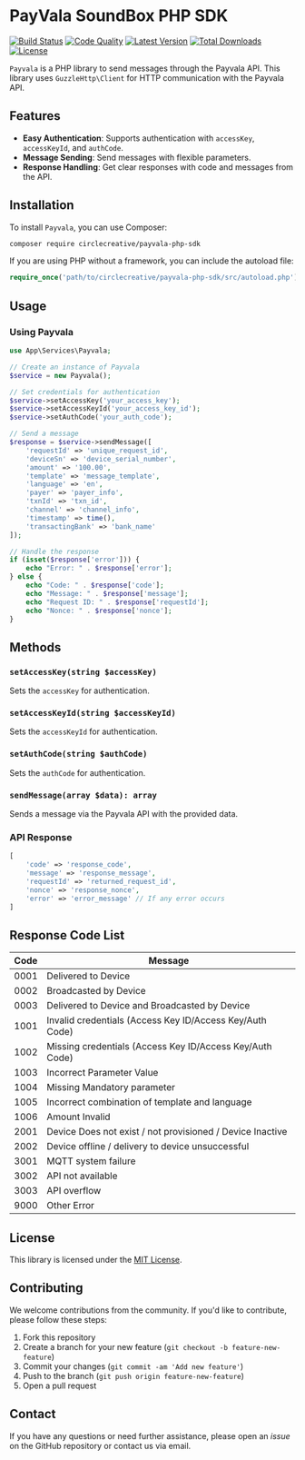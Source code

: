 # PayVala SoundBox PHP SDK

[![Build Status](https://scrutinizer-ci.com/g/circlecreative/payvala-php-sdk/badges/build.png?b=master)](https://scrutinizer-ci.com/g/circlecreative/payvala-php-sdk)
[![Code Quality](https://scrutinizer-ci.com/g/circlecreative/payvala-php-sdk/badges/quality-score.png?b=master)](https://scrutinizer-ci.com/g/circlecreative/payvala-php-sdk)
[![Latest Version](https://poser.pugx.org/circlecreative/payvala-php-sdk/v/stable)](https://packagist.org/packages/circlecreative/payvala-php-sdk)
[![Total Downloads](https://poser.pugx.org/circlecreative/payvala-php-sdk/downloads)](https://packagist.org/packages/circlecreative/payvala-php-sdk)
[![License](https://poser.pugx.org/circlecreative/payvala-php-sdk/license)](https://packagist.org/packages/circlecreative/payvala-php-sdk)

`Payvala` is a PHP library to send messages through the Payvala API. This library uses `GuzzleHttp\Client` for HTTP communication with the Payvala API.

## Features

- **Easy Authentication**: Supports authentication with `accessKey`, `accessKeyId`, and `authCode`.
- **Message Sending**: Send messages with flexible parameters.
- **Response Handling**: Get clear responses with code and messages from the API.

## Installation

To install `Payvala`, you can use Composer:

```bash
composer require circlecreative/payvala-php-sdk
```

If you are using PHP without a framework, you can include the autoload file:

```php
require_once('path/to/circlecreative/payvala-php-sdk/src/autoload.php');
```

## Usage

### Using Payvala

```php
use App\Services\Payvala;

// Create an instance of Payvala
$service = new Payvala();

// Set credentials for authentication
$service->setAccessKey('your_access_key');
$service->setAccessKeyId('your_access_key_id');
$service->setAuthCode('your_auth_code');

// Send a message
$response = $service->sendMessage([
    'requestId' => 'unique_request_id',
    'deviceSn' => 'device_serial_number',
    'amount' => '100.00',
    'template' => 'message_template',
    'language' => 'en',
    'payer' => 'payer_info',
    'txnId' => 'txn_id',
    'channel' => 'channel_info',
    'timestamp' => time(),
    'transactingBank' => 'bank_name'
]);

// Handle the response
if (isset($response['error'])) {
    echo "Error: " . $response['error'];
} else {
    echo "Code: " . $response['code'];
    echo "Message: " . $response['message'];
    echo "Request ID: " . $response['requestId'];
    echo "Nonce: " . $response['nonce'];
}
```

## Methods

### `setAccessKey(string $accessKey)`

Sets the `accessKey` for authentication.

### `setAccessKeyId(string $accessKeyId)`

Sets the `accessKeyId` for authentication.

### `setAuthCode(string $authCode)`

Sets the `authCode` for authentication.

### `sendMessage(array $data): array`

Sends a message via the Payvala API with the provided data.

### API Response

```php
[
    'code' => 'response_code',
    'message' => 'response_message',
    'requestId' => 'returned_request_id',
    'nonce' => 'response_nonce',
    'error' => 'error_message' // If any error occurs
]
```

## Response Code List

| Code  | Message                                                                                      |
|-------|---------------------------------------------------------------------------------------------|
| 0001  | Delivered to Device                                                                         |
| 0002  | Broadcasted by Device                                                                       |
| 0003  | Delivered to Device and Broadcasted by Device                                               |
| 1001  | Invalid credentials (Access Key ID/Access Key/Auth Code)                                   |
| 1002  | Missing credentials (Access Key ID/Access Key/Auth Code)                                   |
| 1003  | Incorrect Parameter Value                                                                   |
| 1004  | Missing Mandatory parameter                                                                 |
| 1005  | Incorrect combination of template and language                                              |
| 1006  | Amount Invalid                                                                              |
| 2001  | Device Does not exist / not provisioned / Device Inactive                                  |
| 2002  | Device offline / delivery to device unsuccessful                                           |
| 3001  | MQTT system failure                                                                         |
| 3002  | API not available                                                                           |
| 3003  | API overflow                                                                                |
| 9000  | Other Error                                                                                 |

## License

This library is licensed under the [MIT License](LICENSE).

## Contributing

We welcome contributions from the community. If you'd like to contribute, please follow these steps:

1. Fork this repository
2. Create a branch for your new feature (`git checkout -b feature-new-feature`)
3. Commit your changes (`git commit -am 'Add new feature'`)
4. Push to the branch (`git push origin feature-new-feature`)
5. Open a pull request

## Contact

If you have any questions or need further assistance, please open an *issue* on the GitHub repository or contact us via email.